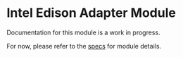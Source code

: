 # Intel Edison Adapter Module
Documentation for this module is a work in progress.

For now, please refer to the [specs](specs.yaml) for module details.
